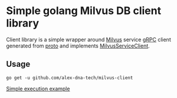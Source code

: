 # Simple golang Milvus DB client library

Client library is a simple wrapper around [Milvus](https://milvus.io/) service [gRPC](https://grpc.io/docs/languages/go/quickstart/) client generated from [proto](https://github.com/milvus-io/milvus-proto) and implements [MilvusServiceClient](https://github.com/milvus-io/milvus-proto/blob/489c7aeaa9ede41ba7505ce675720b3a7fa0448e/go-api/milvuspb/milvus.pb.go#L9962).

## Usage

`go get -u github.com/alex-dna-tech/milvus-client`

[Simple execution example](https://github.com/alex-dna-tech/milvus-client/tree/master/example)
